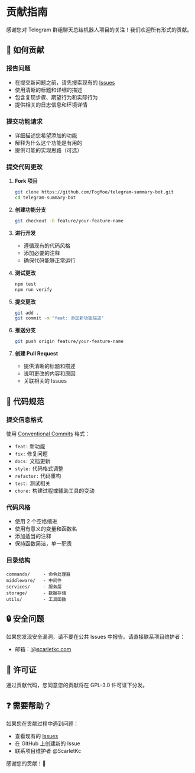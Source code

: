 # 贡献指南

感谢您对 Telegram 群组聊天总结机器人项目的关注！我们欢迎所有形式的贡献。

## 🤝 如何贡献

### 报告问题
- 在提交新问题之前，请先搜索现有的 [Issues](https://github.com/FogMoe/telegram-summary-bot/issues)
- 使用清晰的标题和详细的描述
- 包含复现步骤、期望行为和实际行为
- 提供相关的日志信息和环境详情

### 提交功能请求
- 详细描述您希望添加的功能
- 解释为什么这个功能是有用的
- 提供可能的实现思路（可选）

### 提交代码更改

1. **Fork 项目**
   ```bash
   git clone https://github.com/FogMoe/telegram-summary-bot.git
   cd telegram-summary-bot
   ```

2. **创建功能分支**
   ```bash
   git checkout -b feature/your-feature-name
   ```

3. **进行开发**
   - 遵循现有的代码风格
   - 添加必要的注释
   - 确保代码能够正常运行

4. **测试更改**
   ```bash
   npm test
   npm run verify
   ```

5. **提交更改**
   ```bash
   git add .
   git commit -m "feat: 添加新功能描述"
   ```

6. **推送分支**
   ```bash
   git push origin feature/your-feature-name
   ```

7. **创建 Pull Request**
   - 提供清晰的标题和描述
   - 说明更改的内容和原因
   - 关联相关的 Issues

## 📝 代码规范

### 提交信息格式
使用 [Conventional Commits](https://www.conventionalcommits.org/) 格式：
- `feat:` 新功能
- `fix:` 修复问题
- `docs:` 文档更新
- `style:` 代码格式调整
- `refactor:` 代码重构
- `test:` 测试相关
- `chore:` 构建过程或辅助工具的变动

### 代码风格
- 使用 2 个空格缩进
- 使用有意义的变量和函数名
- 添加适当的注释
- 保持函数简洁，单一职责

### 目录结构
```
commands/     - 命令处理器
middleware/   - 中间件
services/     - 服务层
storage/      - 数据存储
utils/        - 工具函数
```

## 🔒 安全问题

如果您发现安全漏洞，请不要在公共 Issues 中报告。请直接联系项目维护者：
- 邮箱：i@scarletkc.com

## 📜 许可证

通过贡献代码，您同意您的贡献将在 GPL-3.0 许可证下分发。

## ❓ 需要帮助？

如果您在贡献过程中遇到问题：
- 查看现有的 [Issues](https://github.com/FogMoe/telegram-summary-bot/issues)
- 在 GitHub 上创建新的 Issue
- 联系项目维护者 @ScarletKc

感谢您的贡献！🎉 